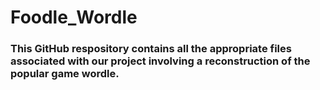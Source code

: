 # Foodle_Wordle

### This GitHub respository contains all the appropriate files associated with our project involving a reconstruction of the popular game wordle.
